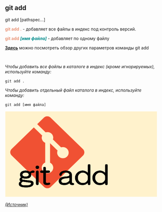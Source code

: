 ## git add
git add [pathspec...]

<span style="color:#E9967A">**git add .**</span> - добавляет все файлы в индекс под контроль версий.

<span style="color:#E9967A">**git add </span><span style="color:#008B8B">*[имя файла]***</span> - добавляет по одному файлу

[**Здесь**](https://fig.io/manual/git/add "https://fig.io/manual/git/add") можно посмотреть обзор других параметров команды git add


<br/>

_Чтобы добавить все файлы в каталоге в индекс (кроме игнорируемых), используйте команду:_

```bash=
git add .
```

_Чтобы добавить отдельный файл  каталога в индекс, используйте команду:_

```bash=
git add [имя файла]
```
![git-add](assets/git-add.png)

[_(Источник)_](https://snowsystem.net/git/git-command/git-add/)